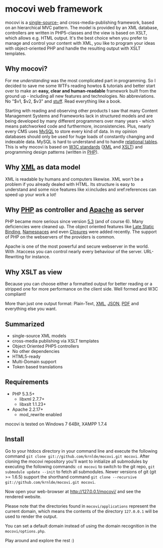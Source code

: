 # mocovi web framework

mocovi is a [single-source-](http://de.wikipedia.org/wiki/Single_Source_Publishing) and cross-media-publishing framework, based on an hierarchical MVC pattern. The model is provided by an XML database, controllers are written in PHP5-classes and the view is based on XSLT, which allows e.g. HTML output. It's the best choice when you prefer to manage and control your content with XML, you like to program your ideas with object-oriented PHP and handle the resulting output with XSLT templates.

## Why mocovi?

For me _understanding_ was the most complicated part in programming. So I decided to save me some WTFs reading howtos & tutorials and better start over to make an **easy, clear and human-readable** framework built from the ground up - including all new features and technologies. No abbreviations. No "$v1, $v2, $v3" and [stuff](http://wikipedia.org/wiki/Anti-pattern). Read everything like a book.

Starting with reading and observing other products I saw that many Content Management Systems and Frameworks lack in structured models and are being developed by many different programmers over many years - which means patchworked code and furthermore, inconsistencies. Plus, nearly every CMS uses [MySQL](http://wikipedia.org/wiki/MySQL) to store every kind of data. In my opinion databases should only be used for huge loads of constantly changing and indexable data. MySQL is hard to understand and to handle [relational tables](http://dev.mysql.com/doc/refman/5.5/en/innodb-foreign-key-constraints.html). This is why mocovi is based on [W3C standards](http://www.w3.org/standards/xml/) ([XML](http://www.w3.org/TR/xml/) and [XSLT](http://www.w3.org/TR/xslt)) and programming design patterns (written in [PHP](http://www.php.net/)).

## Why [XML](http://wikipedia.org/wiki/XML) as data model

XML is readable by humans and computers likewise. XML won't be a problem if you already dealed with HTML. Its structure is easy to understand and some nice features like xi:includes and xref:references can speed up your work a lot!

## Why [PHP](http://wikipedia.org/wiki/PHP) as controller and [Apache](http://wikipedia.org/wiki/Apache_webserver) as server

PHP became more serious since version [5.3](http://php.net/releases/5_3_0.php) (and of course 6). Many deficiencies were cleaned up. The object oriented features like [Late Static Binding](http://php.net/manual/language.oop5.late-static-bindings.php), [Namespaces](http://php.net/manual/language.namespaces.php) and even [Closures](http://php.net/manual/functions.anonymous.php) were added recently. The support of PHP on the webservers of the providers is common.

Apache is one of the most powerful and secure webserver in the world. With .htaccess you can control nearly every behaviour of the server. URL-Rewriting for instance.

## Why XSLT as view

Because you can choose either a formatted output for better reading or a stripped one for more performance on the client side. Well formed and W3C compliant!

More than just one output format: Plain-Text, [XML](http://wikipedia.org/wiki/XML), [JSON](http://wikipedia.org/wiki/Json), [PDF](http://wikipedia.org/wiki/PDF) and everything else you want.

## Summarized

* single-source XML models
* cross-media publishing via XSLT templates
* Object Oriented PHP5 controllers
* No other dependencies
* HTML5-ready
* Multi-Domain support
* Token based translations

## Requirements

* PHP 5.3.5+
	* libxml 2.7.7+
	* libxslt 1.1.23+
* Apache 2.2.17+
	* mod_rewrite enabled

mocovi is tested on Windows 7 64Bit, XAMPP 1.7.4

## Install

Go to your htdocs directory in your command line and execute the following command `git clone git://github.com/krnlde/mocovi.git mocovi`.
After cloning the mocovi repository you'll want to initialize all submodules by executing the following commands: `cd mocovi` to switch to the git repo, `git submodule update --init` to fetch all submodules.
Newer versions of git (git >= 1.6.5) support the shorthand command `git clone --recursive git://github.com/krnlde/mocovi.git mocovi`.

Now open your web-browser at http://127.0.0.1/mocovi/ and see the rendered website.

Please note that the directories found in `mocovi/applications` represent the current domain, which means the contents of the directory `127.0.0.1` will be used to render the output.

You can set a default domain instead of using the domain recognition in the `mocovi/options.php`.

Play around and explore the rest :)